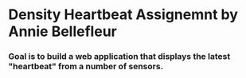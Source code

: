 # Density Heartbeat Assignemnt by Annie Bellefleur

### Goal is to build a web application that displays the latest "heartbeat" from a number of sensors. 